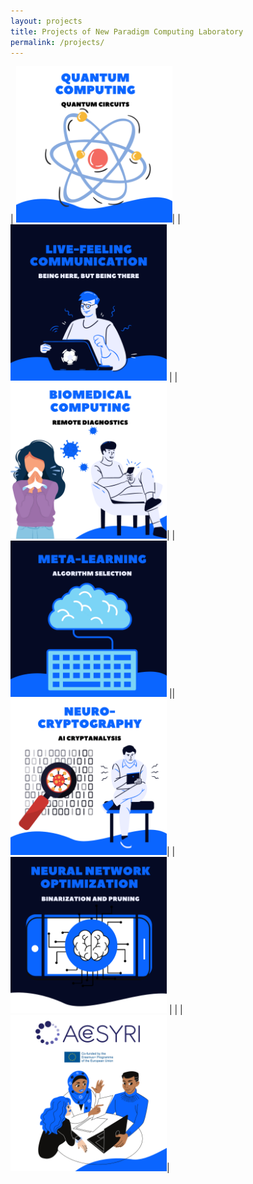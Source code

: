```yaml
---
layout: projects
title: Projects of New Paradigm Computing Laboratory
permalink: /projects/
---
```




| <a href="/projects/quantum"><img alt="acesyri" src="/images/4.png" width="250" height="250"/></a>| | <a href="/projects/lfc"><img alt="acesyri" src="/images/1.png" width="250" height="250"/></a> | | <a href="/projects/biomed"><img alt="acesyri" src="/images/5.png" width="250" height="250"/></a>| 
| <a href="/projects/as"><img alt="acesyri" src="/images/2.png" width="250" height="250"/></a> || <a href="/projects/neurocrypt"><img alt="acesyri" src="/images/3.png" width="250" height="250"/></a>|  | <a href="/projects/ai"><img alt="acesyri" src="/images/7.png" width="250" height="250"/></a> |
| |<a href="/projects/acesyri"><img alt="acesyri" src="/images/6.png" width="250" height="250"/></a>|







